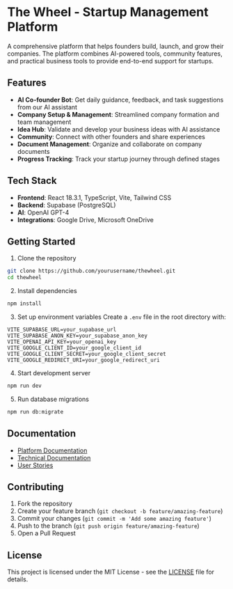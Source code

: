 # The Wheel - Startup Management Platform

A comprehensive platform that helps founders build, launch, and grow their companies. The platform combines AI-powered tools, community features, and practical business tools to provide end-to-end support for startups.

## Features

- **AI Co-founder Bot**: Get daily guidance, feedback, and task suggestions from our AI assistant
- **Company Setup & Management**: Streamlined company formation and team management
- **Idea Hub**: Validate and develop your business ideas with AI assistance
- **Community**: Connect with other founders and share experiences
- **Document Management**: Organize and collaborate on company documents
- **Progress Tracking**: Track your startup journey through defined stages

## Tech Stack

- **Frontend**: React 18.3.1, TypeScript, Vite, Tailwind CSS
- **Backend**: Supabase (PostgreSQL)
- **AI**: OpenAI GPT-4
- **Integrations**: Google Drive, Microsoft OneDrive

## Getting Started

1. Clone the repository
```bash
git clone https://github.com/yourusername/thewheel.git
cd thewheel
```

2. Install dependencies
```bash
npm install
```

3. Set up environment variables
Create a `.env` file in the root directory with:
```
VITE_SUPABASE_URL=your_supabase_url
VITE_SUPABASE_ANON_KEY=your_supabase_anon_key
VITE_OPENAI_API_KEY=your_openai_key
VITE_GOOGLE_CLIENT_ID=your_google_client_id
VITE_GOOGLE_CLIENT_SECRET=your_google_client_secret
VITE_GOOGLE_REDIRECT_URI=your_google_redirect_uri
```

4. Start development server
```bash
npm run dev
```

5. Run database migrations
```bash
npm run db:migrate
```

## Documentation

- [Platform Documentation](docs/PLATFORM_DOCUMENTATION.md)
- [Technical Documentation](docs/TECHNICAL_DOCS.md)
- [User Stories](docs/USER_STORIES.md)

## Contributing

1. Fork the repository
2. Create your feature branch (`git checkout -b feature/amazing-feature`)
3. Commit your changes (`git commit -m 'Add some amazing feature'`)
4. Push to the branch (`git push origin feature/amazing-feature`)
5. Open a Pull Request

## License

This project is licensed under the MIT License - see the [LICENSE](docs/LICENSE) file for details.